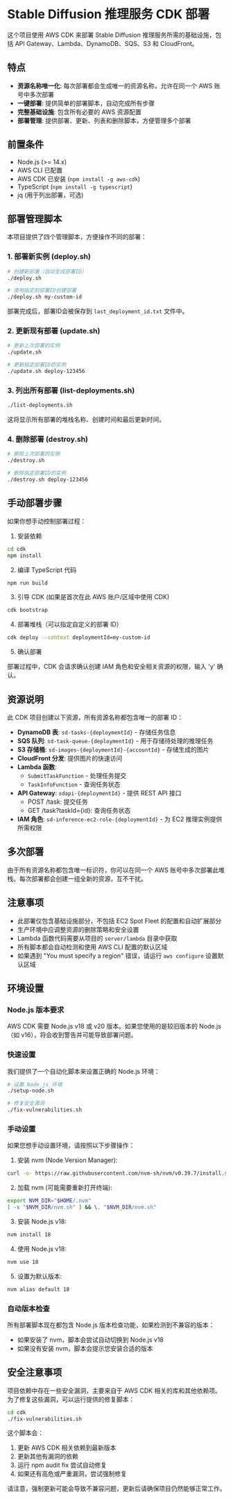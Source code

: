 # Stable Diffusion 推理服务 CDK 部署

这个项目使用 AWS CDK 来部署 Stable Diffusion 推理服务所需的基础设施，包括 API Gateway、Lambda、DynamoDB、SQS、S3 和 CloudFront。

## 特点

- **资源名称唯一化**: 每次部署都会生成唯一的资源名称，允许在同一个 AWS 账号中多次部署
- **一键部署**: 提供简单的部署脚本，自动完成所有步骤
- **完整基础设施**: 包含所有必要的 AWS 资源配置
- **部署管理**: 提供部署、更新、列表和删除脚本，方便管理多个部署

## 前置条件

- Node.js (>= 14.x)
- AWS CLI 已配置
- AWS CDK 已安装 (`npm install -g aws-cdk`)
- TypeScript (`npm install -g typescript`)
- jq (用于列出部署，可选)

## 部署管理脚本

本项目提供了四个管理脚本，方便操作不同的部署：

### 1. 部署新实例 (deploy.sh)

```bash
# 创建新部署（自动生成部署ID）
./deploy.sh

# 使用指定的部署ID创建部署
./deploy.sh my-custom-id
```

部署完成后，部署ID会被保存到 `last_deployment_id.txt` 文件中。

### 2. 更新现有部署 (update.sh)

```bash
# 更新上次部署的实例
./update.sh

# 更新指定部署ID的实例
./update.sh deploy-123456
```

### 3. 列出所有部署 (list-deployments.sh)

```bash
./list-deployments.sh
```

这将显示所有部署的堆栈名称、创建时间和最后更新时间。

### 4. 删除部署 (destroy.sh)

```bash
# 删除上次部署的实例
./destroy.sh

# 删除指定部署ID的实例
./destroy.sh deploy-123456
```

## 手动部署步骤

如果你想手动控制部署过程：

1. 安装依赖

```bash
cd cdk
npm install
```

2. 编译 TypeScript 代码

```bash
npm run build
```

3. 引导 CDK (如果是首次在此 AWS 账户/区域中使用 CDK)

```bash
cdk bootstrap
```

4. 部署堆栈（可以指定自定义的部署 ID）

```bash
cdk deploy --context deploymentId=my-custom-id
```

5. 确认部署

部署过程中，CDK 会请求确认创建 IAM 角色和安全相关资源的权限，输入 'y' 确认。

## 资源说明

此 CDK 项目创建以下资源，所有资源名称都包含唯一的部署 ID：

- **DynamoDB 表**: `sd-tasks-{deploymentId}` - 存储任务信息
- **SQS 队列**: `sd-task-queue-{deploymentId}` - 用于存储待处理的推理任务
- **S3 存储桶**: `sd-images-{deploymentId}-{accountId}` - 存储生成的图片
- **CloudFront 分发**: 提供图片的快速访问
- **Lambda 函数**:
  - `SubmitTaskFunction` - 处理任务提交
  - `TaskInfoFunction` - 查询任务状态
- **API Gateway**: `sdapi-{deploymentId}` - 提供 REST API 接口
  - POST /task: 提交任务
  - GET /task?taskId={id}: 查询任务状态
- **IAM 角色**: `sd-inference-ec2-role-{deploymentId}` - 为 EC2 推理实例提供所需权限

## 多次部署

由于所有资源名称都包含唯一标识符，你可以在同一个 AWS 账号中多次部署此堆栈。每次部署都会创建一组全新的资源，互不干扰。

## 注意事项

- 此部署仅包含基础设施部分，不包括 EC2 Spot Fleet 的配置和自动扩展部分
- 生产环境中应调整资源的删除策略和安全设置
- Lambda 函数代码需要从项目的 `server/lambda` 目录中获取
- 所有脚本都会自动检测和使用 AWS CLI 配置的默认区域
- 如果遇到 "You must specify a region" 错误，请运行 `aws configure` 设置默认区域

## 环境设置

### Node.js 版本要求

AWS CDK 需要 Node.js v18 或 v20 版本。如果您使用的是较旧版本的 Node.js（如 v16），将会收到警告并可能导致部署问题。

### 快速设置

我们提供了一个自动化脚本来设置正确的 Node.js 环境：

```bash
# 设置 Node.js 环境
./setup-node.sh

# 修复安全漏洞
./fix-vulnerabilities.sh
```

### 手动设置

如果您想手动设置环境，请按照以下步骤操作：

1. 安装 nvm (Node Version Manager):
```bash
curl -o- https://raw.githubusercontent.com/nvm-sh/nvm/v0.39.7/install.sh | bash
```

2. 加载 nvm (可能需要重新打开终端):
```bash
export NVM_DIR="$HOME/.nvm"
[ -s "$NVM_DIR/nvm.sh" ] && \. "$NVM_DIR/nvm.sh"
```

3. 安装 Node.js v18:
```bash
nvm install 18
```

4. 使用 Node.js v18:
```bash
nvm use 18
```

5. 设置为默认版本:
```bash
nvm alias default 18
```

### 自动版本检查

所有部署脚本现在都包含 Node.js 版本检查功能，如果检测到不兼容的版本：
- 如果安装了 nvm，脚本会尝试自动切换到 Node.js v18
- 如果没有安装 nvm，脚本会提示您安装合适的版本

## 安全注意事项

项目依赖中存在一些安全漏洞，主要来自于 AWS CDK 相关的库和其他依赖项。为了修复这些漏洞，可以运行提供的修复脚本：

```bash
cd cdk
./fix-vulnerabilities.sh
```

这个脚本会：
1. 更新 AWS CDK 相关依赖到最新版本
2. 更新其他有漏洞的依赖
3. 运行 npm audit fix 尝试自动修复
4. 如果还有高危或严重漏洞，尝试强制修复

请注意，强制更新可能会导致不兼容问题，更新后请确保项目仍然能够正常工作。
